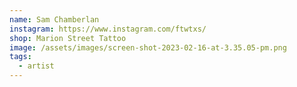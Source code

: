 ```yaml
---
name: Sam Chamberlan
instagram: https://www.instagram.com/ftwtxs/
shop: Marion Street Tattoo
image: /assets/images/screen-shot-2023-02-16-at-3.35.05-pm.png
tags:
  - artist
---
```

